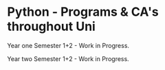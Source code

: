 # Python - Programs & CA's throughout Uni
Year one Semester 1+2 - Work in Progress.

Year two Semester 1+2 - Work in Progress.
